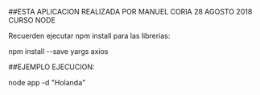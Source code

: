 ##ESTA APLICACION REALIZADA POR MANUEL CORIA 28 AGOSTO 2018 CURSO NODE

Recuerden ejecutar npm install para las librerias:

npm install --save yargs axios

##EJEMPLO EJECUCION:

node app -d "Holanda"